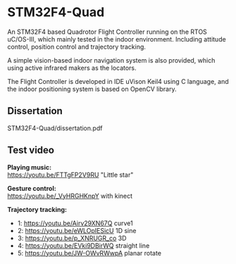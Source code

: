 # STM32F4-Quad
An STM32F4 based Quadrotor Flight Controller running on the RTOS uC/OS-III, which mainly tested in the indoor environment. Including attitude control, position control and trajectory tracking.

A simple vision-based indoor navigation system is also provided, which using active infrared makers as the locators.

The Flight Controller is developed in IDE uVison Keil4 using C language, and the indoor positioning system is based on OpenCV library.

## Dissertation  
STM32F4-Quad/dissertation.pdf

## Test video
**Playing music:**  
https://youtu.be/FTTgFP2V9RU "Little star"

**Gesture control:**  
https://youtu.be/_VyHRGHKnpY with kinect

**Trajectory tracking:**
* 1: https://youtu.be/Airv29XN67Q curve1
* 2: https://youtu.be/eWLOpIESicU 1D sine
* 3: https://youtu.be/p_XNRUGR_co 3D 
* 4: https://youtu.be/EVki9DBirWQ straight line
* 5: https://youtu.be/JW-OWvRWwpA planar rotate

